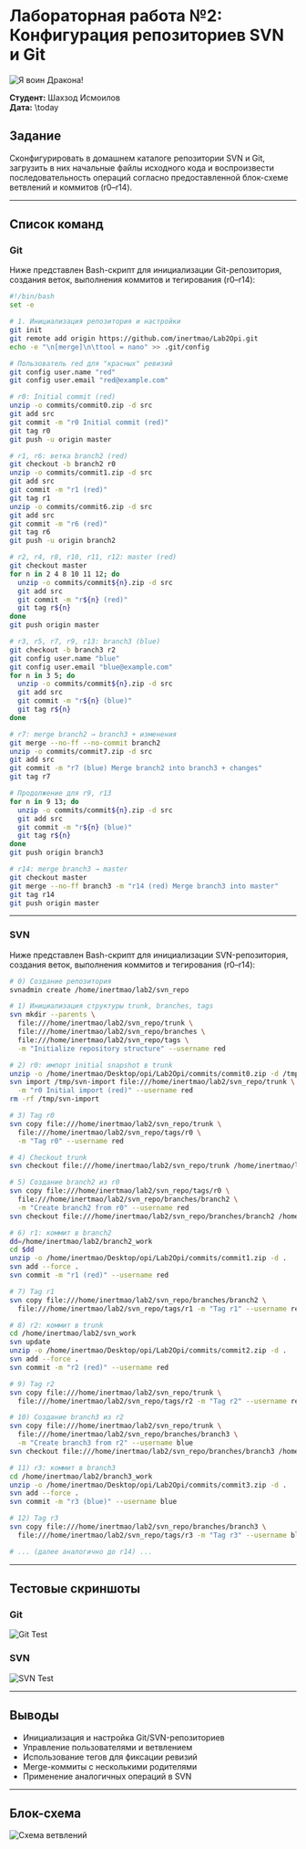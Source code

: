 # Лабораторная работа №2: Конфигурация репозиториев SVN и Git

<img alt="Я воин Дракона!" src="https://github.com/inertmao/itmo/blob/main/.docx/itmo1.gif">

**Студент:** Шахзод Исмоилов  
**Дата:** \today

## Задание
Сконфигурировать в домашнем каталоге репозитории SVN и Git, загрузить в них начальные файлы исходного кода и воспроизвести последовательность операций согласно предоставленной блок-схеме ветвлений и коммитов (r0–r14).

---

## Список команд

### Git
Ниже представлен Bash-скрипт для инициализации Git-репозитория, создания веток, выполнения коммитов и тегирования (r0–r14):

```bash
#!/bin/bash
set -e

# 1. Инициализация репозитория и настройки
git init
git remote add origin https://github.com/inertmao/Lab2Opi.git
echo -e "\n[merge]\n\ttool = nano" >> .git/config

# Пользователь red для "красных" ревизий
git config user.name "red"
git config user.email "red@example.com"

# r0: Initial commit (red)
unzip -o commits/commit0.zip -d src
git add src
git commit -m "r0 Initial commit (red)"
git tag r0
git push -u origin master

# r1, r6: ветка branch2 (red)
git checkout -b branch2 r0
unzip -o commits/commit1.zip -d src
git add src
git commit -m "r1 (red)"
git tag r1
unzip -o commits/commit6.zip -d src
git add src
git commit -m "r6 (red)"
git tag r6
git push -u origin branch2

# r2, r4, r8, r10, r11, r12: master (red)
git checkout master
for n in 2 4 8 10 11 12; do
  unzip -o commits/commit${n}.zip -d src
  git add src
  git commit -m "r${n} (red)"
  git tag r${n}
done
git push origin master

# r3, r5, r7, r9, r13: branch3 (blue)
git checkout -b branch3 r2
git config user.name "blue"
git config user.email "blue@example.com"
for n in 3 5; do
  unzip -o commits/commit${n}.zip -d src
  git add src
  git commit -m "r${n} (blue)"
  git tag r${n}
done

# r7: merge branch2 → branch3 + изменения
git merge --no-ff --no-commit branch2
unzip -o commits/commit7.zip -d src
git add src
git commit -m "r7 (blue) Merge branch2 into branch3 + changes"
git tag r7

# Продолжение для r9, r13
for n in 9 13; do
  unzip -o commits/commit${n}.zip -d src
  git add src
  git commit -m "r${n} (blue)"
  git tag r${n}
done
git push origin branch3

# r14: merge branch3 → master
git checkout master
git merge --no-ff branch3 -m "r14 (red) Merge branch3 into master"
git tag r14
git push origin master
```  

---

### SVN
Ниже представлен Bash-скрипт для инициализации SVN-репозитория, создания веток, выполнения коммитов и тегирования (r0–r14):

```bash
# 0) Создание репозитория
svnadmin create /home/inertmao/lab2/svn_repo

# 1) Инициализация структуры trunk, branches, tags
svn mkdir --parents \
  file:///home/inertmao/lab2/svn_repo/trunk \
  file:///home/inertmao/lab2/svn_repo/branches \
  file:///home/inertmao/lab2/svn_repo/tags \
  -m "Initialize repository structure" --username red

# 2) r0: импорт initial snapshot в trunk
unzip -o /home/inertmao/Desktop/opi/Lab2Opi/commits/commit0.zip -d /tmp/svn-import
svn import /tmp/svn-import file:///home/inertmao/lab2/svn_repo/trunk \
  -m "r0 Initial import (red)" --username red
rm -rf /tmp/svn-import

# 3) Tag r0
svn copy file:///home/inertmao/lab2/svn_repo/trunk \
  file:///home/inertmao/lab2/svn_repo/tags/r0 \
  -m "Tag r0" --username red

# 4) Checkout trunk
svn checkout file:///home/inertmao/lab2/svn_repo/trunk /home/inertmao/lab2/svn_work

# 5) Создание branch2 из r0
svn copy file:///home/inertmao/lab2/svn_repo/tags/r0 \
  file:///home/inertmao/lab2/svn_repo/branches/branch2 \
  -m "Create branch2 from r0" --username red
svn checkout file:///home/inertmao/lab2/svn_repo/branches/branch2 /home/inertmao/lab2/branch2_work

# 6) r1: коммит в branch2
dd=/home/inertmao/lab2/branch2_work
cd $dd
unzip -o /home/inertmao/Desktop/opi/Lab2Opi/commits/commit1.zip -d .
svn add --force .
svn commit -m "r1 (red)" --username red

# 7) Tag r1
svn copy file:///home/inertmao/lab2/svn_repo/branches/branch2 \
  file:///home/inertmao/lab2/svn_repo/tags/r1 -m "Tag r1" --username red

# 8) r2: коммит в trunk
cd /home/inertmao/lab2/svn_work
svn update
unzip -o /home/inertmao/Desktop/opi/Lab2Opi/commits/commit2.zip -d .
svn add --force .
svn commit -m "r2 (red)" --username red

# 9) Tag r2
svn copy file:///home/inertmao/lab2/svn_repo/trunk \
  file:///home/inertmao/lab2/svn_repo/tags/r2 -m "Tag r2" --username red

# 10) Создание branch3 из r2
svn copy file:///home/inertmao/lab2/svn_repo/trunk \
  file:///home/inertmao/lab2/svn_repo/branches/branch3 \
  -m "Create branch3 from r2" --username blue
svn checkout file:///home/inertmao/lab2/svn_repo/branches/branch3 /home/inertmao/lab2/branch3_work

# 11) r3: коммит в branch3
cd /home/inertmao/lab2/branch3_work
unzip -o /home/inertmao/Desktop/opi/Lab2Opi/commits/commit3.zip -d .
svn add --force .
svn commit -m "r3 (blue)" --username blue

# 12) Tag r3
svn copy file:///home/inertmao/lab2/svn_repo/branches/branch3 \
  file:///home/inertmao/lab2/svn_repo/tags/r3 -m "Tag r3" --username blue

# ... (далее аналогично до r14) ...
```  

---

## Тестовые скриншоты

### Git
![Git Test](test1.jpg)

### SVN
![SVN Test](test2.jpg)

---

## Выводы
- Инициализация и настройка Git/SVN-репозиториев  
- Управление пользователями и ветвлением  
- Использование тегов для фиксации ревизий  
- Merge-коммиты с несколькими родителями  
- Применение аналогичных операций в SVN

---

## Блок-схема

![Схема ветвлений](schema.jpg)
